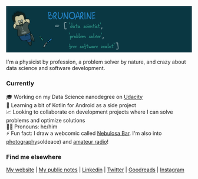 <img src="img/header.png">

I'm a physicist by profession, a problem solver by nature, and crazy about data science and software development.

### Currently

🎓 Working on my Data Science nanodegree on [Udacity](https://www.udacity.com)  
🌱 Learning a bit of Kotlin for Android as a side project  
📈 Looking to collaborate on development projects where I can solve problems and optimize solutions  
🧔🏻 Pronouns: he/him  
⚡ Fun fact: I draw a webcomic called [Nebulosa Bar](https://www.nebulosabar.com.br). I'm also into [photography](https://www.flickr.com/photos/)soldeace) and [amateur radio](https://www.qrz.com/db/PU2YOZ)!

### Find me elsewhere

[My website](https://brunoarine.com) | [My public notes](https://notes.brunoarine.com) | [Linkedin](https://www.linkedin.com/in/bruno-arine) | [Twitter](https://twitter.com/brunoarine) | [Goodreads](https://www.goodreads.com/brunoarine) | [Instagram](https://instagram.com/brunoarine)
